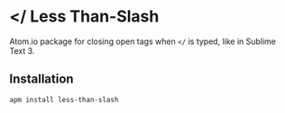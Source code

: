 # </ Less Than-Slash

Atom.io package for closing open tags when `</` is typed, like in Sublime Text 3.

## Installation

`apm install less-than-slash`
